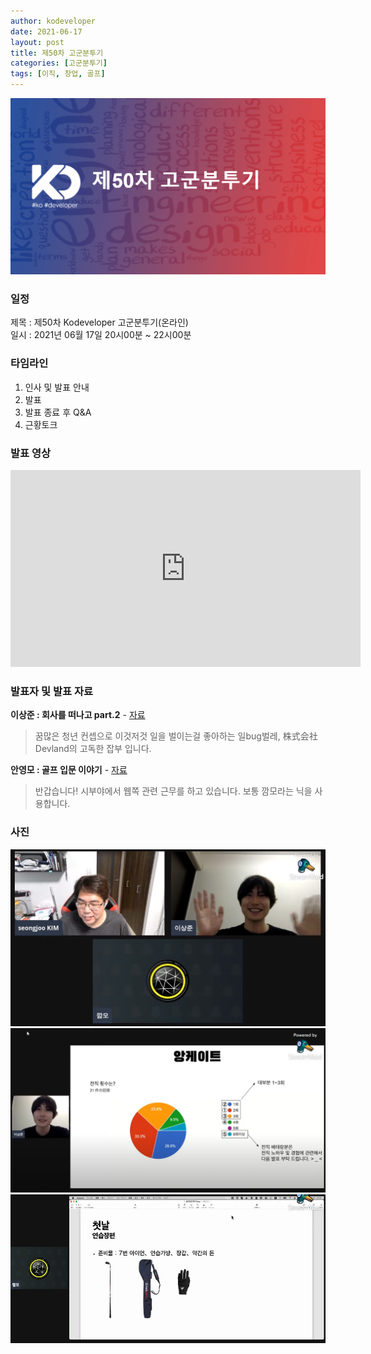 ```yaml
---
author: kodeveloper
date: 2021-06-17
layout: post
title: 제50차 고군분투기
categories: [고군분투기]
tags: [이직, 창업, 골프]
---
```


![](/img/struggle/50/title.png)

### 일정

제목 : 제50차 Kodeveloper 고군분투기(온라인)  
일시 : 2021년 06월 17일 20시00분 ~ 22시00분   

### 타임라인

1. 인사 및 발표 안내
2. 발표
3. 발표 종료 후 Q&A  
4. 근황토크

### 발표 영상

<iframe width="560" height="315" src="https://www.youtube.com/embed/AzIgufydOXE" title="YouTube video player" frameborder="0" allow="accelerometer; autoplay; clipboard-write; encrypted-media; gyroscope; picture-in-picture" allowfullscreen></iframe>

### 발표자 및 발표 자료

**이상준 : 회사를 떠나고 part.2** - [자료](https://drive.google.com/file/d/17Dm4ce-qn2j0IuT5T6FUh6MvfMNpC5jT/view?usp=sharing)

> 꿈많은 청년 컨셉으로 이것저것 일을 벌이는걸 좋아하는 일bug벌레, 株式会社Devland의 고독한 잡부 입니다.

**안영모 : 골프 입문 이야기** - [자료](https://drive.google.com/file/d/1Y2hC59GxmFZ8A-wlPjZwy-u16JtHv6yR/view)

> 반갑습니다! 시부야에서 웹쪽 관련 근무를 하고 있습니다. 보통 깜모라는 닉을 사용합니다.


### 사진

![](/img/struggle/50/all.png)
![](/img/struggle/50/1_1.png)
![](/img/struggle/50/2_1.png)
